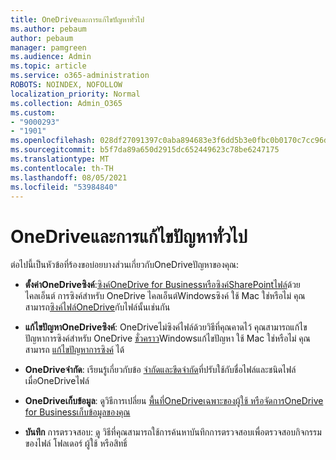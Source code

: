 ```yaml
---
title: OneDriveและการแก้ไขปัญหาทั่วไป
ms.author: pebaum
author: pebaum
manager: pamgreen
ms.audience: Admin
ms.topic: article
ms.service: o365-administration
ROBOTS: NOINDEX, NOFOLLOW
localization_priority: Normal
ms.collection: Admin_O365
ms.custom:
- "9000293"
- "1901"
ms.openlocfilehash: 028df27091397c0aba894683e3f6dd5b3e0fbc0b0170c7cc96d4da423dfd3119
ms.sourcegitcommit: b5f7da89a650d2915dc652449623c78be6247175
ms.translationtype: MT
ms.contentlocale: th-TH
ms.lasthandoff: 08/05/2021
ms.locfileid: "53984840"
---
```

# <a name="onedrive-common-issues-and-resolutions"></a>OneDriveและการแก้ไขปัญหาทั่วไป

ต่อไปนี้เป็นหัวข้อที่ร้องขอบ่อยบางส่วนเกี่ยวกับOneDriveปัญหาของคุณ:

- **ตั้งค่าOneDriveซิงค์**:[ซิงค์OneDrive for Businessหรือ](https://go.microsoft.com/fwlink/?linkid=533375)[ซิงค์SharePointไฟล์](https://go.microsoft.com/fwlink/?linkid=871666)ด้วยไคลเอ็นต์ การซิงค์สําหรับ OneDrive ไคลเอ็นต์Windowsซิงค์  ใช้ Mac ใช่หรือไม่ คุณสามารถ[ซิงค์ไฟล์OneDrive](https://support.office.com/article/Sync-files-with-the-OneDrive-sync-client-on-Mac-OS-X-d11b9f29-00bb-4172-be39-997da46f913f)กับไฟล์นั้นเช่นกัน

- **แก้ไขปัญหาOneDriveซิงค์**: OneDriveไม่ซิงค์ไฟล์ด้วยวิธีที่คุณคาดไว้ คุณสามารถแก้ไขปัญหาการซิงค์สําหรับ OneDrive [ชั่วคราว](https://go.microsoft.com/fwlink/?linkid=866431)Windowsแก้ไขปัญหา ใช้ Mac ใช่หรือไม่ คุณสามารถ [แก้ไขปัญหาการซิงค์](https://support.office.com/article/fix-onedrive-sync-problems-on-a-mac-af3012d7-13ec-4ac9-bbb1-ebcd2a0cd756) ได้
- **OneDriveจํากัด**: เรียนรู้เกี่ยวกับข้อ [จํากัดและขีดจํากัด](https://support.office.com/article/Invalid-file-names-and-file-types-in-OneDrive-OneDrive-for-Business-and-SharePoint-64883a5d-228e-48f5-b3d2-eb39e07630fa)ที่ปรับใช้กับชื่อไฟล์และชนิดไฟล์เมื่อOneDriveไฟล์
- **OneDriveเก็บข้อมูล**: ดูวิธีการเปลี่ยน [พื้นที่OneDriveเฉพาะของผู้ใช้ หรือ](https://docs.microsoft.com/onedrive/change-user-storage)[จัดการOneDrive for Businessเก็บข้อมูลของคุณ](https://support.office.com/article/Manage-your-OneDrive-for-Business-storage-31519161-059C-4764-B6F8-F5CD29F7FE68)
- **บันทึก** การตรวจสอบ: [ดู](https://docs.microsoft.com/microsoft-365/compliance/search-the-audit-log-in-security-and-compliance#search-the-audit-log) วิธีที่คุณสามารถใช้การค้นหาบันทึกการตรวจสอบเพื่อตรวจสอบกิจกรรมของไฟล์ โฟลเดอร์ ผู้ใช้ หรือสิทธิ์ 
